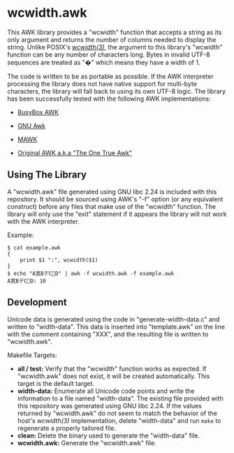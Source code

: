 wcwidth.awk
===========

This AWK library provides a "wcwidth" function that accepts a string as its
only argument and returns the number of columns needed to display the string.
Unlike POSIX's [_wcwidth(3)_][wcwidth.3], the argument to this library's
"wcwidth" function can be any number of characters long. Bytes in invalid UTF-8
sequences are treated as "�" which means they have a width of 1.

The code is written to be as portable as possible. If the AWK interpreter
processing the library does not have native support for multi-byte characters,
the library will fall back to using its own UTF-8 logic. The library has been
successfully tested with the following AWK implementations:

- [BusyBox AWK][busybox]
- [GNU Awk][gawk]
- [MAWK][mawk]
- [Original AWK a.k.a "The One True Awk"][original-awk]

  [wcwidth.3]: http://pubs.opengroup.org/onlinepubs/9699919799/functions/wcwidth.html
  [busybox]: https://busybox.net/
  [gawk]: https://www.gnu.org/software/gawk/
  [mawk]: http://invisible-island.net/mawk/mawk.html
  [original-awk]: https://packages.debian.org/wheezy/original-awk

Using The Library
-----------------

A "wcwidth.awk" file generated using GNU libc 2.24 is included with this
repository. It should be sourced using AWK's "-f" option (or any equivalent
construct) before any files that make use of the "wcwidth" function. The
library will only use the "exit" statement if it appears the library will not
work with the AWK interpreter.

Example:

    $ cat example.awk
    {
        print $1 ":", wcwidth($1)
    }
    $ echo "A宽BデC🦀D" | awk -f wcwidth.awk -f example.awk
    A宽BデC🦀D: 10

Development
-----------

Unicode data is generated using the code in "generate-width-data.c" and written
to "width-data". This data is inserted into "template.awk" on the line with the
comment containing "XXX", and the resulting file is written to "wcwidth.awk".

Makefile Targets:

- **all / test:** Verify that the "wcwidth" function works as expected. If
  "wcwidth.awk" does not exist, it will be created automatically. This target
  is the default target.
- **width-data:** Enumerate all Unicode code points and write the information
  to a file named "width-data". The existing file provided with this repository
  was generated using GNU libc 2.24. If the values returned by "wcwidth.awk" do
  not seem to match the behavior of the host's _wcwidth(3)_ implementation,
  delete "width-data" and run `make` to regenerate a properly tailored file.
- **clean:** Delete the binary used to generate the "width-data" file.
- **wcwidth.awk:** Generate the "wcwidth.awk" file.
